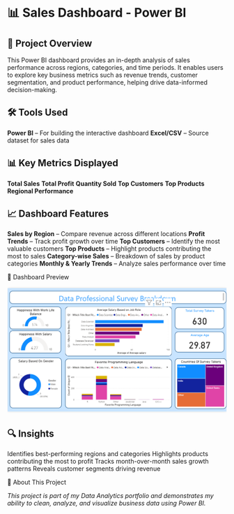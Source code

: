 # 📊 Sales Dashboard - Power BI

## 📌 Project Overview

This Power BI dashboard provides an in-depth analysis of sales performance across regions, categories, and time periods.
It enables users to explore key business metrics such as revenue trends, customer segmentation, and product performance, helping drive data-informed decision-making.

## 🛠 Tools Used
**Power BI** – For building the interactive dashboard
**Excel/CSV** – Source dataset for sales data

## 📊 Key Metrics Displayed
**Total Sales**
**Total Profit**
**Quantity Sold**
**Top Customers**
**Top Products**
**Regional Performance**

## 📈 Dashboard Features
**Sales by Region** – Compare revenue across different locations
**Profit Trends** – Track profit growth over time
**Top Customers** – Identify the most valuable customers
**Top Products** – Highlight products contributing the most to sales
**Category-wise Sales** – Breakdown of sales by product categories
**Monthly & Yearly Trends** – Analyze sales performance over time

📸 Dashboard Preview

![Dashboard Preview](final_project_ss.PNG)

## 🔍 Insights
Identifies best-performing regions and categories
Highlights products contributing the most to profit
Tracks month-over-month sales growth patterns
Reveals customer segments driving revenue

📢 About This Project

*This project is part of my Data Analytics portfolio and demonstrates my ability to clean, analyze, and visualize business data using Power BI.*
